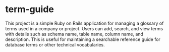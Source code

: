 # term-guide
This project is a simple Ruby on Rails application for managing a glossary of terms used in a company or project. Users can add, search, and view terms with details such as schema name, table name, column name, and description. This is useful for maintaining a searchable reference guide for database terms or other technical vocabularies.
